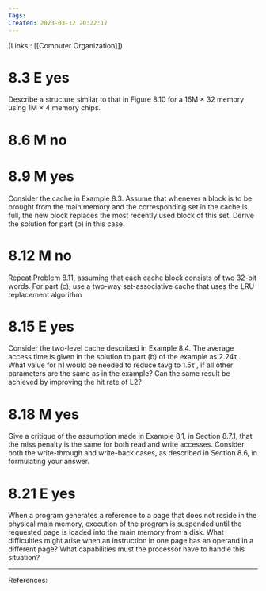 ```yaml
---
Tags: 
Created: 2023-03-12 20:22:17
---
```

(Links:: [[Computer Organization]])
# 8.3 E yes
Describe a structure similar to that in Figure 8.10 for a 16M × 32 memory using 1M × 4 memory chips.
# 8.6 M no

# 8.9 M yes
Consider the cache in Example 8.3. Assume that whenever a block is to be brought from the main memory and the corresponding set in the cache is full, the new block replaces the most recently used block of this set. Derive the solution for part (b) in this case.
# 8.12 M no
Repeat Problem 8.11, assuming that each cache block consists of two 32-bit words. For part (c), use a two-way set-associative cache that uses the LRU replacement algorithm
# 8.15 E yes
Consider the two-level cache described in Example 8.4. The average access time is given in the solution to part (b) of the example as 2.24τ . What value for h1 would be needed to reduce tavg to 1.5τ , if all other parameters are the same as in the example? Can the same result be achieved by improving the hit rate of L2?
# 8.18 M yes
Give a critique of the assumption made in Example 8.1, in Section 8.7.1, that the miss penalty is the same for both read and write accesses. Consider both the write-through and write-back cases, as described in Section 8.6, in formulating your answer.
# 8.21 E yes
When a program generates a reference to a page that does not reside in the physical main memory, execution of the program is suspended until the requested page is loaded into the main memory from a disk. What difficulties might arise when an instruction in one page has an operand in a different page? What capabilities must the processor have to handle this situation?

---
References: